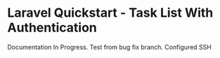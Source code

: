 # Laravel Quickstart - Task List With Authentication

Documentation In Progress.
Test from bug fix branch.
Configured  SSH